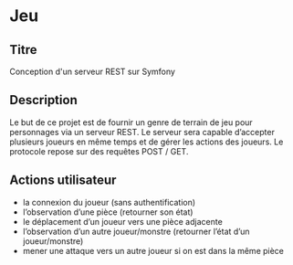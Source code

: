 # Jeu
## Titre 
Conception d'un serveur REST sur Symfony
## Description
Le but de ce projet est de fournir un genre de terrain de jeu pour personnages via un serveur REST. 
Le serveur sera capable d’accepter plusieurs joueurs en même temps et de gérer les actions des joueurs. 
Le protocole repose sur des requêtes POST / GET.
## Actions utilisateur
- la connexion du joueur (sans authentification)
- l’observation d’une pièce (retourner son état)
- le déplacement d’un joueur vers une pièce adjacente
- l’observation d’un autre joueur/monstre (retourner l’état d’un joueur/monstre)
- mener une attaque vers un autre joueur si on est dans la même pièce
